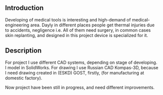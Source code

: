 
## Introduction
Developing of medical tools is interesting and high-demand of medical-engineering area. Dayly in different places people get thermal injuries due to accidents, negligence i.e. All of them need surgery, in common cases skin replanting, and designed in this project device is specialized for it.

## Description 
For project I use different CAD systems, depending on stage of developing. I model in SolidWorks. For drawing I use Russian CAD Kompas-3D, because I need drawing created in (ESKD) GOST, firstly, (for manufacturing at domestic factory). 

Now project have been still in progress, and need different improvements. 

